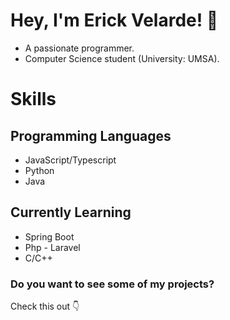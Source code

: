 # Hey, I'm Erick Velarde! 👋

<!--  I'm a passionate programmer who loves taking on new challenges and constantly learning. I have been coding for the past 3 years, working on a variety of personal projects ranging from React.js front-end projects to Rust CLI apps. I'm also a big fan of Linux and love exploring its different distributions and features.

## Where did I learn about software development?

I learned everything about software development through self-study using online resources, primarily relying on the internet to expand my knowledge and skills in programming languages, tools, and frameworks. 
### Education?

Currently, I am pursuing a degree in computer science at UMSA (University of My Studies and Ambitions). My goal is to graduate in 2026 and continue honing my skills in software development while applying my knowledge to real-world challenges.
-->

- A passionate programmer.
- Computer Science student (University: UMSA).


# Skills
## Programming Languages
- JavaScript/Typescript
- Python
- Java

## Currently Learning
- Spring Boot
- Php - Laravel
- C/C++

### Do you want to see some of my projects?
Check this out :point_down: 
